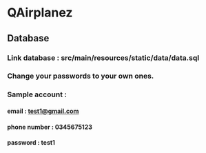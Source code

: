 # QAirplanez

## Database
### Link database : src/main/resources/static/data/data.sql
### Change your passwords to your own ones.

### Sample account : 
#### email : test1@gmail.com
#### phone number : 0345675123
#### password : test1